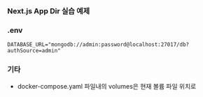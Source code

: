 ### Next.js App Dir 실습 예제

### .env

```
DATABASE_URL="mongodb://admin:password@localhost:27017/db?authSource=admin"
```

### 기타

- docker-compose.yaml 파일내의 volumes은 현재 볼륨 파일 위치로
